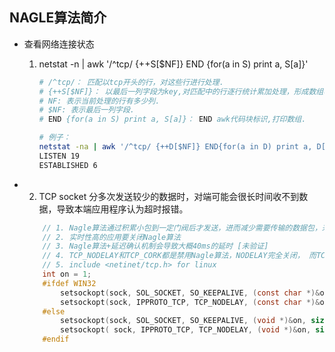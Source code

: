 ## NAGLE算法简介
- 查看网络连接状态
    1. netstat -n | awk '/^tcp/ {++S[$NF]} END {for(a in S) print a, S[a]}'
        ```sh
        # /^tcp/： 匹配以tcp开头的行，对这些行进行处理.
        # {++S[$NF]}： 以最后一列字段为key,对匹配中的行逐行统计累加处理，形成数组表.
        # NF: 表示当前处理的行有多少列.
        # $NF: 表示最后一列字段.
        # END {for(a in S) print a, S[a]}： END awk代码块标识,打印数组.

        # 例子：
        netstat -na | awk '/^tcp/ {++D[$NF]} END{for(a in D) print a, D[a]}'
        LISTEN 19
        ESTABLISHED 6
        ```

- 2. TCP socket 分多次发送较少的数据时，对端可能会很长时间收不到数据，导致本端应用程序认为超时报错。
    ```c
        // 1. Nagle算法通过积累小包到一定门阀后才发送，进而减少需要传输的数据包，来提高网络带宽利用率。
        // 2. 实时性高的应用要关闭Nagle算法
        // 3. Nagle算法+延迟确认机制会导致大概40ms的延时 [未验证]
        // 4. TCP_NODELAY和TCP_CORK都是禁用Nagle算法，NODELAY完全关闭， 而TCP_CORK完全由自己决定
        // 5. include <netinet/tcp.h> for linux
        int on = 1;
        #ifdef WIN32
            setsockopt(sock, SOL_SOCKET, SO_KEEPALIVE, (const char *)&on, sizeof(on));
            setsockopt(sock, IPPROTO_TCP, TCP_NODELAY, (const char *)&on, sizeof(on));
        #else
            setsockopt(sock, SOL_SOCKET, SO_KEEPALIVE, (void *)&on, sizeof(on));
            setsockopt( sock, IPPROTO_TCP, TCP_NODELAY, (void *)&on, sizeof(on));
        #endif
    ```

